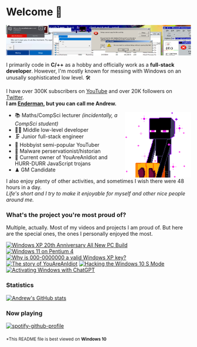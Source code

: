 # Welcome 👋

![Endermanch](https://github.com/Endermanch/Endermanch/blob/main/header.png)

I primarily code in **C/++** as a hobby and officially work as a **full-stack developer**.
However, I'm mostly known for messing with Windows on an unusally sophisticated low level. 🛠

I have over 300K subscribers on [YouTube](https://go.enderman.ch/youtube) and over 20K followers on [Twitter](https://go.enderman.ch/twitter).  
**I am [Enderman](https://enderman.ch), but you can call me Andrew.**

<img align="right" alt="Enderman" width="180" src="https://github.com/Endermanch/Endermanch/blob/main/enderman.gif" />

* 📚 Maths/CompSci lecturer *(incidentally, a CompSci student)*
* 🐱‍💻 Middle low-level developer
* 🗜 Junior full-stack engineer
* 📸 Hobbyist semi-popular YouTuber
* 💾 Malware perservationist/historian
* 🦟 Current owner of YouAreAnIdiot and HURR-DURR JavaScript trojans
* ♟ GM Candidate

I also enjoy plenty of other activities, and sometimes I wish there were 48 hours in a day.  
*Life's short and I try to make it enjoyable for myself and other nice people around me.*

### What's the project you're most proud of?
Multiple, actually. Most of my videos and projects I am proud of. But here are the special ones, the ones I personally enjoyed the most.  

[![Windows XP 20th Anniversary All New PC Build](https://ytcards.demolab.com/?id=EGfokua_j80&title=20th+Anv.+All+New+Windows+XP+Computer&lang=en&timestamp=1634831372&background_color=%230d1117&title_color=%23ffffff&stats_color=%23dedede&max_title_lines=1&width=250&border_radius=5 "Windows XP 20th Anniversary All New PC Build")](https://www.youtube.com/watch?v=EGfokua_j80)
[![Windows 11 on Pentium 4](https://ytcards.demolab.com/?id=ivrlU73VcHw&title=Windows+11+on+Pentium+4&lang=en&timestamp=1676908172&background_color=%230d1117&title_color=%23ffffff&stats_color=%23dedede&max_title_lines=1&width=250&border_radius=5 "Windows 11 on Pentium 4")](https://www.youtube.com/watch?v=ivrlU73VcHw)
[![Why is 000-0000000 a valid Windows XP key?](https://ytcards.demolab.com/?id=vbqpUtL671E&title=Behind+the+Windows+XP+Keygen&lang=en&timestamp=1695224972&background_color=%230d1117&title_color=%23ffffff&stats_color=%23dedede&max_title_lines=1&width=250&border_radius=5 "Why is 000-0000000 a valid Windows XP key?")](https://www.youtube.com/watch?v=vbqpUtL671E)
[![The story of YouAreAnIdiot](https://ytcards.demolab.com/?id=ZcwxToKjJhE&title=The+Story+of+YouAreAnIdiot&lang=en&timestamp=1590940172&background_color=%230d1117&title_color=%23ffffff&stats_color=%23dedede&max_title_lines=1&width=250&border_radius=5 "The Story of YouAreAnIdiot")](https://www.youtube.com/watch?v=ZcwxToKjJhE)
[![Hacking the Windows 10 S Mode](https://ytcards.demolab.com/?id=qUvBSt66Wpk&title=Hacking+the+Windows+10+S+Mode&lang=en&timestamp=1676303372&background_color=%230d1117&title_color=%23ffffff&stats_color=%23dedede&max_title_lines=1&width=250&border_radius=5 "Hacking the Windows 10 S Mode")](https://www.youtube.com/watch?v=vbqpUtL671E)
[![Activating Windows with ChatGPT](https://ytcards.demolab.com/?id=DUUTHkQrYy0&title=Activating+Windows+with+ChatGPT&lang=en&timestamp=1686930572&background_color=%230d1117&title_color=%23ffffff&stats_color=%23dedede&max_title_lines=1&width=250&border_radius=5 "Activating Windows with ChatGPT")](https://www.youtube.com/watch?v=DUUTHkQrYy0)

### Statistics
[![Andrew's GitHub stats](https://github-readme-stats.vercel.app/api?username=endermanch&theme=transparent)](https://github.com/anuraghazra/github-readme-stats)

### Now playing
[![spotify-github-profile](https://spotify-github-profile.kittinanx.com/api/view?uid=31q4k7jyo6jy6wvexdk4bgknxbeu&cover_image=true&theme=natemoo-re&show_offline=false&background_color=121212&interchange=true&bar_color=6b03b0&bar_color_cover=false)](https://spotify-github-profile.kittinanx.com/api/view?uid=31q4k7jyo6jy6wvexdk4bgknxbeu&redirect=true)

<sub>*This README file is best viewed on <strong>Windows 10</strong></sub>
